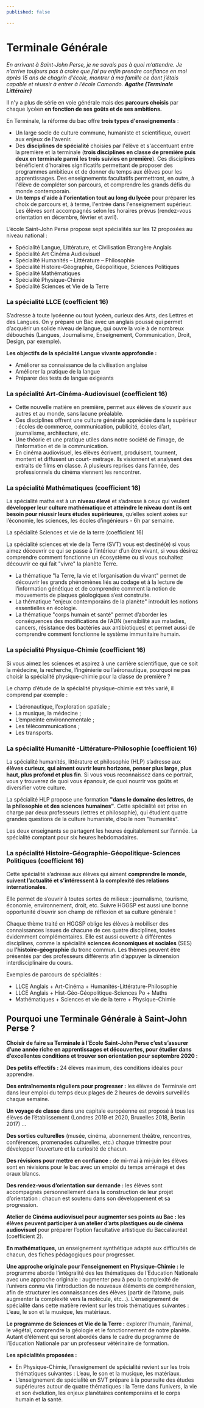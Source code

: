 ```yaml
---
published: false

---
```

# Terminale Générale

_En arrivant à Saint-John Perse, je ne savais pas à quoi m’attendre. Je n’arrive toujours pas à croire que j’ai pu enfin prendre confiance en moi après 15 ans de chagrin d’école, montrer à ma famille ce dont j’étais capable et réussir à entrer à l’école Camondo. **Agathe (Terminale Littéraire)**_

Il n'y a plus de série en voie générale mais des **parcours choisis** par chaque lycéen **en fonction de ses goûts et de ses ambitions.**

En Terminale, la réforme du bac offre **trois types d'enseignements** :

* Un large socle de culture commune, humaniste et scientifique, ouvert aux enjeux de l'avenir.
* Des **disciplines de spécialité** choisies par l'élève et s'accentuant entre la première et la terminale (**trois disciplines en classe de première puis deux en terminale parmi les trois suivies en première**). Ces disciplines bénéficient d'horaires significatifs permettant de proposer des programmes ambitieux et de donner du temps aux élèves pour les apprentissages. Des enseignements facultatifs permettront, en outre, à l'élève de compléter son parcours, et comprendre les grands défis du monde contemporain.
* Un **temps d'aide à l'orientation tout au long du lycée** pour préparer les choix de parcours et, à terme, l'entrée dans l'enseignement supérieur. Les élèves sont accompagnés selon les horaires prévus (rendez-vous orientation en décembre, février et avril).

L’école Saint-John Perse propose sept spécialités sur les 12 proposées au niveau national :

* Spécialité Langue, Littérature, et Civilisation Etrangère Anglais
* Spécialité Art Cinéma Audiovisuel
* Spécialité Humanités – Littérature – Philosophie
* Spécialité Histoire-Géographie, Géopolitique, Sciences Politiques
* Spécialité Mathématiques
* Spécialité Physique-Chimie
* Spécialité Sciences et Vie de la Terre

### La spécialité LLCE (coefficient 16)

S’adresse à toute lycéenne ou tout lycéen, curieux des Arts, des Lettres et des Langues. On y prépare un Bac avec un anglais poussé qui permet d’acquérir un solide niveau de langue, qui ouvre la voie à de nombreux débouchés (Langues, Journalisme, Enseignement, Communication, Droit, Design, par exemple).

**Les objectifs de la spécialité Langue vivante approfondie :**

* Améliorer sa connaissance de la civilisation anglaise
* Améliorer la pratique de la langue
* Préparer des tests de langue exigeants

### La spécialité Art-Cinéma-Audiovisuel (coefficient 16)

* Cette nouvelle matière en première, permet aux élèves de s’ouvrir aux autres et au monde, sans lacune préalable.
* Ces disciplines offrent une culture générale appréciée dans le supérieur : écoles de commerce, communication, publicité, écoles d’art, journalisme, architecture, etc.
* Une théorie et une pratique utiles dans notre société de l’image, de l’information et de la communication.
* En cinéma audiovisuel, les élèves écrivent, produisent, tournent, montent et diffusent un court- métrage. Ils visionnent et analysent des extraits de films en classe. A plusieurs reprises dans l’année, des professionnels du cinéma viennent les rencontrer.

### La spécialité Mathématiques (coefficient 16)

La spécialité maths est à un **niveau élevé** et s’adresse à ceux qui veulent **développer leur culture mathématique et atteindre le niveau dont ils ont besoin pour réussir leurs études supérieures**, qu’elles soient axées sur l’économie, les sciences, les écoles d’ingénieurs - 6h par semaine.

La spécialité Sciences et vie de la terre (coefficient 16)

La spécialité sciences et vie de la Terre (SVT) vous est destiné(e) si vous aimez découvrir ce qui se passe à l’intérieur d’un être vivant, si vous désirez comprendre comment fonctionne un écosystème ou si vous souhaitez découvrir ce qui fait "vivre" la planète Terre.

* La thématique "la Terre, la vie et l’organisation du vivant" permet de découvrir les grands phénomènes liés au codage et à la lecture de l’information génétique et de comprendre comment la notion de mouvements de plaques géologiques s’est construite.
* La thématique "enjeux contemporains de la planète" introduit les notions essentielles en écologie.
* La thématique "corps humain et santé" permet d’aborder les conséquences des modifications de l’ADN (sensibilité aux maladies, cancers, résistance des bactéries aux antibiotiques) et permet aussi de comprendre comment fonctionne le système immunitaire humain.

### La spécialité Physique-Chimie (coefficient 16)

Si vous aimez les sciences et aspirez à une carrière scientifique, que ce soit la médecine, la recherche, l’ingénierie ou l’aéronautique, pourquoi ne pas choisir la spécialité physique-chimie pour la classe de première ?

Le champ d’étude de la spécialité physique-chimie est très varié, il comprend par exemple :

* L’aéronautique, l’exploration spatiale ;
* La musique, la médecine ;
* L’empreinte environnementale ;
* Les télécommunications ;
* Les transports.

### La spécialité Humanité -Littérature-Philosophie (coefficient 16)

La spécialité humanités, littérature et philosophie (HLP) s’adresse aux **élèves curieux**, **qui aiment ouvrir leurs horizons, penser plus large, plus haut, plus profond et plus fin**. Si vous vous reconnaissez dans ce portrait, vous y trouverez de quoi vous épanouir, de quoi nourrir vos goûts et diversifier votre culture.

La spécialité HLP propose une formation **"dans le domaine des lettres, de la philosophie et des sciences humaines"**. Cette spécialité est prise en charge par deux professeurs (lettres et philosophie), qui étudient quatre grandes questions de la culture humaniste, d’où le nom "humanités".

Les deux enseignants se partagent les heures équitablement sur l’année. La spécialité comptant pour six heures hebdomadaires.

### La spécialité Histoire-Géographie-Géopolitique-Sciences Politiques (coefficient 16)

Cette spécialité s’adresse aux élèves qui aiment **comprendre le monde, suivent l’actualité et s’intéressent à la complexité des relations internationales**.

Elle permet de s’ouvrir à toutes sortes de milieux : journalisme, tourisme, économie, environnement, droit, etc. Suivre HGGSP est aussi une bonne opportunité d’ouvrir son champ de réflexion et sa culture générale !

Chaque thème traité en HGGSP oblige les élèves à mobiliser des connaissances issues de chacune de ces quatre disciplines, toutes évidemment complémentaires. Elle est aussi ouverte à différentes disciplines, comme la spécialité **sciences économiques et sociales** (SES) ou **l’histoire-géographie** du tronc commun. Les thèmes peuvent être présentés par des professeurs différents afin d’appuyer la dimension interdisciplinaire du cours.

Exemples de parcours de spécialités :

* LLCE Anglais + Art-Cinéma + Humanités-Littérature-Philosophie
* LLCE Anglais + Hist-Géo-Géopolitique-Sciences Po + Maths
* Mathématiques + Sciences et vie de la terre + Physique-Chimie

## Pourquoi une Terminale Générale à Saint-John Perse ?

**Choisir de faire sa Terminale à l’Ecole Saint-John Perse c’est s’assurer d’une année riche en apprentissages et découvertes, pour étudier dans d’excellentes conditions et trouver son orientation pour septembre 2020 :**

**Des petits effectifs :** 24 élèves maximum, des conditions idéales pour apprendre.

**Des entraînements réguliers pour progresser :** les élèves de Terminale ont dans leur emploi du temps deux plages de 2 heures de devoirs surveillés chaque semaine.

**Un voyage de classe** dans une capitale européenne est proposé à tous les élèves de l’établissement (Londres 2019 et 2020, Bruxelles 2018, Berlin 2017) …

**Des sorties culturelles** (musée, cinéma, abonnement théâtre, rencontres, conférences, promenades culturelles, etc.) chaque trimestre pour développer l’ouverture et la curiosité de chacun.

**Des révisions pour mettre en confiance :** de mi-mai à mi-juin les élèves sont en révisions pour le bac avec un emploi du temps aménagé et des oraux blancs.

**Des rendez-vous d’orientation sur demande :** les élèves sont accompagnés personnellement dans la construction de leur projet d’orientation : chacun est soutenu dans son développement et sa progression.

**Atelier de Cinéma audiovisuel pour augmenter ses points au Bac : les élèves peuvent participer à un atelier d’arts plastiques ou de cinéma audiovisuel** pour préparer l’option facultative artistique du Baccalauréat (coefficient 2).

**En mathématiques,** un enseignement synthétique adapté aux difficultés de chacun, des fiches pédagogiques pour progresser.

**Une approche originale pour l’enseignement en Physique-Chimie :** le programme aborde l’intégralité des les thématiques de l’Education Nationale avec une approche originale : augmenter peu à peu la complexité de l’univers connu via l’introduction de nouveaux éléments de compréhension, afin de structurer les connaissances des élèves (partir de l’atome, puis augmenter la complexité vers la molécule, etc…). L’enseignement de spécialité dans cette matière revient sur les trois thématiques suivantes : L’eau, le son et la musique, les matériaux.

**Le programme de Sciences et Vie de la Terre :** explorer l’humain, l’animal, le végétal, comprendre la géologie et le fonctionnement de notre planète. Autant d’élément qui seront abordés dans le cadre du programme de l’Education Nationale par un professeur vétérinaire de formation.

**Les spécialités proposées :**

* En Physique-Chimie, l’enseignement de spécialité revient sur les trois thématiques suivantes : L’eau, le son et la musique, les matériaux.
* L’enseignement de spécialité en SVT prépare à la poursuite des études supérieures autour de quatre thématiques : la Terre dans l’univers, la vie et son évolution, les enjeux planétaires contemporains et le corps humain et la santé.